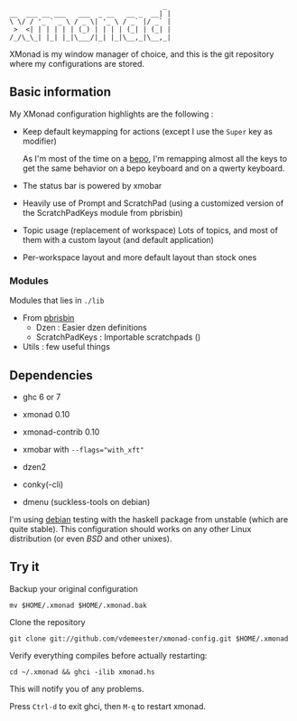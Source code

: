                                           _ 
    __  ___ __ ___   ___  _ __   __ _  __| |
    \ \/ / '_ ` _ \ / _ \| '_ \ / _` |/ _` |
     >  <| | | | | | (_) | | | | (_| | (_| |
    /_/\_\_| |_| |_|\___/|_| |_|\__,_|\__,_|


XMonad is my window manager of choice, and this is the git repository where my
configurations are stored.

## Basic information

My XMonad configuration highlights are the following :

* Keep default keymapping for actions (except I use the `Super` key as modifier)
  
  As I'm most of the time on a [bepo](http://bepo.fr), I'm remapping almost all
  the keys to get the same behavior on a bepo keyboard and on a qwerty keyboard.

* The status bar is powered by xmobar
* Heavily use of Prompt and ScratchPad (using a customized version of the 
  ScratchPadKeys module from pbrisbin)
* Topic usage (replacement of workspace)
  Lots of topics, and most of them with a custom layout (and default application)
* Per-workspace layout and more default layout than stock ones

### Modules

Modules that lies in `./lib`

* From [pbrisbin](https://github.com/pbrisbin/xmonad-config)
  * Dzen : Easier dzen definitions
  * ScratchPadKeys : Importable scratchpads ()
* Utils : few useful things

## Dependencies

* ghc 6 or 7
* xmonad 0.10
* xmonad-contrib 0.10
* xmobar with `--flags="with_xft"`

* dzen2
* conky(-cli)
* dmenu (suckless-tools on debian)

I'm using [debian](http://debian.org) testing with the haskell package from
unstable (which are quite stable). This configuration should works on any other
Linux distribution (or even *BSD* and other unixes).

## Try it

Backup your original configuration

    mv $HOME/.xmonad $HOME/.xmonad.bak

Clone the repository

    git clone git://github.com/vdemeester/xmonad-config.git $HOME/.xmonad

Verify everything compiles before actually restarting:

    cd ~/.xmonad && ghci -ilib xmonad.hs

This will notify you of any problems.

Press `Ctrl-d` to exit ghci, then `M-q` to restart xmonad.
